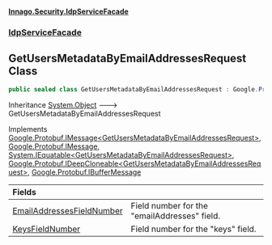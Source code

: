 #### [Innago\.Security\.IdpServiceFacade](../../index.md 'index')
### [IdpServiceFacade](../index.md 'IdpServiceFacade')

## GetUsersMetadataByEmailAddressesRequest Class

```csharp
public sealed class GetUsersMetadataByEmailAddressesRequest : Google.Protobuf.IMessage<IdpServiceFacade.GetUsersMetadataByEmailAddressesRequest>, Google.Protobuf.IMessage, System.IEquatable<IdpServiceFacade.GetUsersMetadataByEmailAddressesRequest>, Google.Protobuf.IDeepCloneable<IdpServiceFacade.GetUsersMetadataByEmailAddressesRequest>, Google.Protobuf.IBufferMessage
```

Inheritance [System\.Object](https://learn.microsoft.com/en-us/dotnet/api/system.object 'System\.Object') &#129106; GetUsersMetadataByEmailAddressesRequest

Implements [Google\.Protobuf\.IMessage&lt;](https://learn.microsoft.com/en-us/dotnet/api/google.protobuf.imessage-1 'Google\.Protobuf\.IMessage\`1')[GetUsersMetadataByEmailAddressesRequest](index.md 'IdpServiceFacade\.GetUsersMetadataByEmailAddressesRequest')[&gt;](https://learn.microsoft.com/en-us/dotnet/api/google.protobuf.imessage-1 'Google\.Protobuf\.IMessage\`1'), [Google\.Protobuf\.IMessage](https://learn.microsoft.com/en-us/dotnet/api/google.protobuf.imessage 'Google\.Protobuf\.IMessage'), [System\.IEquatable&lt;](https://learn.microsoft.com/en-us/dotnet/api/system.iequatable-1 'System\.IEquatable\`1')[GetUsersMetadataByEmailAddressesRequest](index.md 'IdpServiceFacade\.GetUsersMetadataByEmailAddressesRequest')[&gt;](https://learn.microsoft.com/en-us/dotnet/api/system.iequatable-1 'System\.IEquatable\`1'), [Google\.Protobuf\.IDeepCloneable&lt;](https://learn.microsoft.com/en-us/dotnet/api/google.protobuf.ideepcloneable-1 'Google\.Protobuf\.IDeepCloneable\`1')[GetUsersMetadataByEmailAddressesRequest](index.md 'IdpServiceFacade\.GetUsersMetadataByEmailAddressesRequest')[&gt;](https://learn.microsoft.com/en-us/dotnet/api/google.protobuf.ideepcloneable-1 'Google\.Protobuf\.IDeepCloneable\`1'), [Google\.Protobuf\.IBufferMessage](https://learn.microsoft.com/en-us/dotnet/api/google.protobuf.ibuffermessage 'Google\.Protobuf\.IBufferMessage')

| Fields | |
| :--- | :--- |
| [EmailAddressesFieldNumber](EmailAddressesFieldNumber.md 'IdpServiceFacade\.GetUsersMetadataByEmailAddressesRequest\.EmailAddressesFieldNumber') | Field number for the "emailAddresses" field\. |
| [KeysFieldNumber](KeysFieldNumber.md 'IdpServiceFacade\.GetUsersMetadataByEmailAddressesRequest\.KeysFieldNumber') | Field number for the "keys" field\. |
